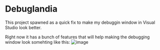 # Debuglandia
This project spawned as a quick fix to make my debuggin window in Visual Studio look better.

Right now it has a bunch of features that will help making the debugging window look somehting like this:
![image](https://github.com/Abarbesgaard/Debuglandia/assets/11796684/5bf57731-4f97-4228-823a-465627ba51a2)

